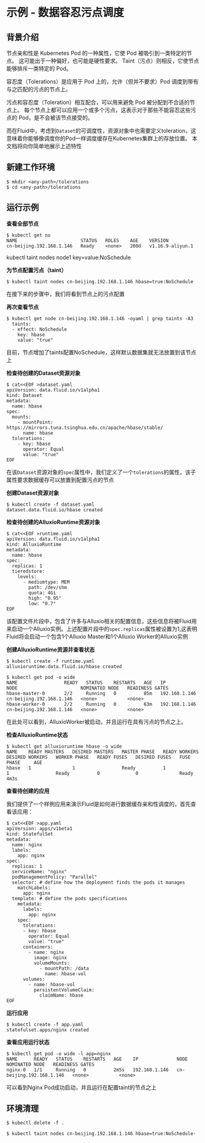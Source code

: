 # 示例 - 数据容忍污点调度

## 背景介绍

节点亲和性是 Kubernetes Pod 的一种属性，它使 Pod 被吸引到一类特定的节点。 这可能出于一种偏好，也可能是硬性要求。 Taint（污点）则相反，它使节点能够排斥一类特定的 Pod。

容忍度（Tolerations）是应用于 Pod 上的，允许（但并不要求）Pod 调度到带有与之匹配的污点的节点上。

污点和容忍度（Toleration）相互配合，可以用来避免 Pod 被分配到不合适的节点上。 每个节点上都可以应用一个或多个污点，这表示对于那些不能容忍这些污点的 Pod，是不会被该节点接受的。

而在Fluid中，考虑到`Dataset`的可调度性，资源对象中也需要定义toleration，这意味着你能够像调度你的Pod一样调度缓存在Kubernetes集群上的存放位置。
本文档将向你简单地展示上述特性


## 新建工作环境
```shell
$ mkdir <any-path>/tolerations
$ cd <any-path>/tolerations
```

## 运行示例
**查看全部节点**
```shell
$ kubectl get no
NAME                       STATUS   ROLES    AGE    VERSION
cn-beijing.192.168.1.146   Ready    <none>   200d   v1.16.9-aliyun.1
```

kubectl taint nodes node1 key=value:NoSchedule

**为节点配置污点（taint）**

```shell
$ kubectl taint nodes cn-beijing.192.168.1.146 hbase=true:NoSchedule
```
在接下来的步骤中，我们将看到节点上的污点配置

**再次查看节点**

```shell
$ kubectl get node cn-beijing.192.168.1.146 -oyaml | grep taints -A3
  taints:
  - effect: NoSchedule
    key: hbase
    value: "true"
```

目前，节点增加了taints配置NoSchedule，这样默认数据集就无法放置到该节点上

**检查待创建的Dataset资源对象**
```shell
$ cat<<EOF >dataset.yaml
apiVersion: data.fluid.io/v1alpha1
kind: Dataset
metadata:
  name: hbase
spec:
  mounts:
    - mountPoint: https://mirrors.tuna.tsinghua.edu.cn/apache/hbase/stable/
      name: hbase
  tolerations:
    - key: hbase 
      operator: Equal 
      value: "true" 
EOF
```
在该`Dataset`资源对象的`spec`属性中，我们定义了一个`tolerations`的属性，该子属性要求数据缓存可以放置到配置污点的节点

**创建Dataset资源对象**
```shell
$ kubectl create -f dataset.yaml
dataset.data.fluid.io/hbase created
```

**检查待创建的AlluxioRuntime资源对象**
```shell
$ cat<<EOF >runtime.yaml
apiVersion: data.fluid.io/v1alpha1
kind: AlluxioRuntime
metadata:
  name: hbase
spec:
  replicas: 1
  tieredstore:
    levels:
      - mediumtype: MEM
        path: /dev/shm
        quota: 4Gi
        high: "0.95"
        low: "0.7"
EOF
```
该配置文件片段中，包含了许多与Alluxio相关的配置信息，这些信息将被Fluid用来启动一个Alluxio实例。上述配置片段中的`spec.replicas`属性被设置为1,这表明Fluid将会启动一个包含1个Alluxio Master和1个Alluxio Worker的Alluxio实例

**创建AlluxioRuntime资源并查看状态**
```shell
$ kubectl create -f runtime.yaml
alluxioruntime.data.fluid.io/hbase created

$ kubectl get pod -o wide
NAME                 READY   STATUS    RESTARTS   AGE   IP              NODE                       NOMINATED NODE   READINESS GATES
hbase-master-0       2/2     Running   0          85m   192.168.1.146   cn-beijing.192.168.1.146   <none>           <none>
hbase-worker-0       2/2     Running   0          63m   192.168.1.146   cn-beijing.192.168.1.146   <none>           <none>
```
在此处可以看到，AlluxioWorker被启动，并且运行在具有污点的节点之上。

**检查AlluxioRuntime状态**
```shell
$ kubectl get alluxioruntime hbase -o wide
NAME    READY MASTERS   DESIRED MASTERS   MASTER PHASE   READY WORKERS   DESIRED WORKERS   WORKER PHASE   READY FUSES   DESIRED FUSES   FUSE PHASE     AGE
hbase   1               1                 Ready          1               1                 Ready          0             0               Ready   4m3s
```

**查看待创建的应用**

我们提供了一个样例应用来演示Fluid是如何进行数据缓存亲和性调度的，首先查看该应用：

```shell
$ cat<<EOF >app.yaml
apiVersion: apps/v1beta1
kind: StatefulSet
metadata:
  name: nginx
  labels:
    app: nginx
spec:
  replicas: 1
  serviceName: "nginx"
  podManagementPolicy: "Parallel"
  selector: # define how the deployment finds the pods it manages
    matchLabels:
      app: nginx
  template: # define the pods specifications
    metadata:
      labels:
        app: nginx
    spec:
      tolerations:
      - key: hbase 
        operator: Equal 
        value: "true" 
      containers:
        - name: nginx
          image: nginx
          volumeMounts:
            - mountPath: /data
              name: hbase-vol
      volumes:
        - name: hbase-vol
          persistentVolumeClaim:
            claimName: hbase
EOF
```


**运行应用**

```shell
$ kubectl create -f app.yaml
statefulset.apps/nginx created
```

**查看应用运行状态**
```shell
$ kubectl get pod -o wide -l app=nginx
NAME      READY   STATUS    RESTARTS   AGE    IP              NODE                       NOMINATED NODE   READINESS GATES
nginx-0   1/1     Running   0          2m5s   192.168.1.146   cn-beijing.192.168.1.146   <none>           <none>
```

可以看到Nginx Pod成功启动，并且运行在配置taint的节点之上

## 环境清理
```shell
$ kubectl delete -f .

$ kubectl taint nodes cn-beijing.192.168.1.146 hbase=true:NoSchedule-
```
